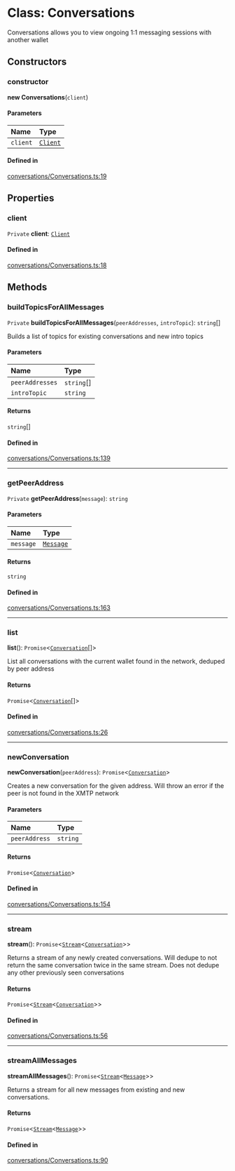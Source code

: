 <!---->
# Class: Conversations

Conversations allows you to view ongoing 1:1 messaging sessions with another wallet

## Constructors

### constructor

**new Conversations**(`client`)

#### Parameters

| Name | Type |
| :------ | :------ |
| `client` | [`Client`](Client.md) |

#### Defined in

[conversations/Conversations.ts:19](https://github.com/xmtp/xmtp-js/blob/9a266d7/src/conversations/Conversations.ts#L19)

## Properties

### client

 `Private` **client**: [`Client`](Client.md)

#### Defined in

[conversations/Conversations.ts:18](https://github.com/xmtp/xmtp-js/blob/9a266d7/src/conversations/Conversations.ts#L18)

## Methods

### buildTopicsForAllMessages

`Private` **buildTopicsForAllMessages**(`peerAddresses`, `introTopic`): `string`[]

Builds a list of topics for existing conversations and new intro topics

#### Parameters

| Name | Type |
| :------ | :------ |
| `peerAddresses` | `string`[] |
| `introTopic` | `string` |

#### Returns

`string`[]

#### Defined in

[conversations/Conversations.ts:139](https://github.com/xmtp/xmtp-js/blob/9a266d7/src/conversations/Conversations.ts#L139)

___

### getPeerAddress

`Private` **getPeerAddress**(`message`): `string`

#### Parameters

| Name | Type |
| :------ | :------ |
| `message` | [`Message`](Message.md) |

#### Returns

`string`

#### Defined in

[conversations/Conversations.ts:163](https://github.com/xmtp/xmtp-js/blob/9a266d7/src/conversations/Conversations.ts#L163)

___

### list

**list**(): `Promise`<[`Conversation`](Conversation.md)[]\>

List all conversations with the current wallet found in the network, deduped by peer address

#### Returns

`Promise`<[`Conversation`](Conversation.md)[]\>

#### Defined in

[conversations/Conversations.ts:26](https://github.com/xmtp/xmtp-js/blob/9a266d7/src/conversations/Conversations.ts#L26)

___

### newConversation

**newConversation**(`peerAddress`): `Promise`<[`Conversation`](Conversation.md)\>

Creates a new conversation for the given address. Will throw an error if the peer is not found in the XMTP network

#### Parameters

| Name | Type |
| :------ | :------ |
| `peerAddress` | `string` |

#### Returns

`Promise`<[`Conversation`](Conversation.md)\>

#### Defined in

[conversations/Conversations.ts:154](https://github.com/xmtp/xmtp-js/blob/9a266d7/src/conversations/Conversations.ts#L154)

___

### stream

**stream**(): `Promise`<[`Stream`](Stream.md)<[`Conversation`](Conversation.md)\>\>

Returns a stream of any newly created conversations.
Will dedupe to not return the same conversation twice in the same stream.
Does not dedupe any other previously seen conversations

#### Returns

`Promise`<[`Stream`](Stream.md)<[`Conversation`](Conversation.md)\>\>

#### Defined in

[conversations/Conversations.ts:56](https://github.com/xmtp/xmtp-js/blob/9a266d7/src/conversations/Conversations.ts#L56)

___

### streamAllMessages

**streamAllMessages**(): `Promise`<[`Stream`](Stream.md)<[`Message`](Message.md)\>\>

Returns a stream for all new messages from existing and new conversations.

#### Returns

`Promise`<[`Stream`](Stream.md)<[`Message`](Message.md)\>\>

#### Defined in

[conversations/Conversations.ts:90](https://github.com/xmtp/xmtp-js/blob/9a266d7/src/conversations/Conversations.ts#L90)
